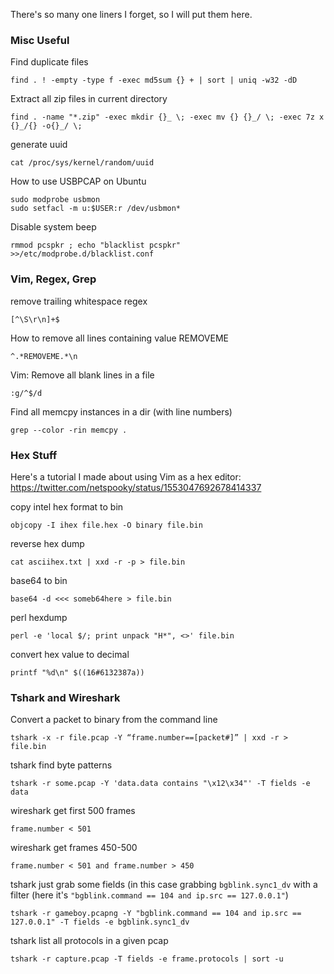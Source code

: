There's so many one liners I forget, so I will put them here.

### Misc Useful
Find duplicate files
```
find . ! -empty -type f -exec md5sum {} + | sort | uniq -w32 -dD
```
Extract all zip files in current directory
```
find . -name "*.zip" -exec mkdir {}_ \; -exec mv {} {}_/ \; -exec 7z x {}_/{} -o{}_/ \;
```
generate uuid
```
cat /proc/sys/kernel/random/uuid
```
How to use USBPCAP on Ubuntu
```
sudo modprobe usbmon
sudo setfacl -m u:$USER:r /dev/usbmon*
```
Disable system beep
```
rmmod pcspkr ; echo "blacklist pcspkr" >>/etc/modprobe.d/blacklist.conf
```

### Vim, Regex, Grep

remove trailing whitespace regex
```
[^\S\r\n]+$
```
How to remove all lines containing value REMOVEME
```
^.*REMOVEME.*\n
```
Vim: Remove all blank lines in a file
```
:g/^$/d
```
Find all memcpy instances in a dir (with line numbers)
```
grep --color -rin memcpy .
```

### Hex Stuff
Here's a tutorial I made about using Vim as a hex editor: https://twitter.com/netspooky/status/1553047692678414337

copy intel hex format to bin
```
objcopy -I ihex file.hex -O binary file.bin
```
reverse hex dump
```
cat asciihex.txt | xxd -r -p > file.bin
```
base64 to bin
```
base64 -d <<< someb64here > file.bin
```
perl hexdump
```
perl -e 'local $/; print unpack "H*", <>' file.bin
```
convert hex value to decimal
```
printf "%d\n" $((16#6132387a))
```

### Tshark and Wireshark

Convert a packet to binary from the command line
```
tshark -x -r file.pcap -Y “frame.number==[packet#]” | xxd -r > file.bin
```
tshark find byte patterns
```
tshark -r some.pcap -Y 'data.data contains "\x12\x34"' -T fields -e data
```
wireshark get first 500 frames
```
frame.number < 501
```
wireshark get frames 450-500
```
frame.number < 501 and frame.number > 450
```
tshark just grab some fields (in this case grabbing `bgblink.sync1_dv` with a filter (here it's `"bgblink.command == 104 and ip.src == 127.0.0.1"`)
```
tshark -r gameboy.pcapng -Y "bgblink.command == 104 and ip.src == 127.0.0.1" -T fields -e bgblink.sync1_dv
```
tshark list all protocols in a given pcap
```
tshark -r capture.pcap -T fields -e frame.protocols | sort -u
```
